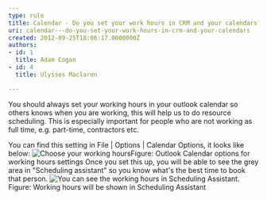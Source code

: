 ```yaml
---
type: rule
title: Calendar - Do you set your work hours in CRM and your calendars?
uri: calendar---do-you-set-your-work-hours-in-crm-and-your-calendars
created: 2012-09-25T18:08:17.0000000Z
authors:
- id: 1
  title: Adam Cogan
- id: 4
  title: Ulysses Maclaren

---
```


 
​​You should always set your working hours in your outlook calendar so others knows when you are working, this will help us to do resource scheduling.  This is especially important for people who are not working as full time, e.g. part-time, contractors etc.
 
You can find this setting in File | Options | Calendar Options, it looks like below:
![Choose your working hours](/PublishingImages/CalendarOptions.jpg)Figure: Outlook Calendar options for working hours settings
Once you set this up, you will be able to see the grey area in "Scheduling assistant" so you know what's the best time to book that person.
![You can see the working hours in Scheduling Assistant.](/PublishingImages/SchedulingAssistant.jpg)Figure: Working hours will be shown in Scheduling Assistant

